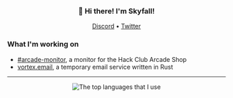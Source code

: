 <h3 align="center">👋 Hi there! I'm Skyfall!</h3>
<p align="center">
  <a href="https://github.com/SkyfallWasTaken/SkyfallWasTaken/blob/main/DISCORD.md">Discord</a> •
  <a href="https://twitter.com/skyfall_ggs">Twitter</a>
</p>

### What I'm working on
- [#arcade-monitor](https://github.com/SkyfallWasTaken/arcade-monitor), a monitor for the Hack Club Arcade Shop
- [vortex.email](https://github.com/SkyfallWasTaken/vortex.email), a temporary email service written in Rust

---

<div align="center">
  <img src="https://github-readme-stats.vercel.app/api/top-langs/?username=skyfallwastaken&theme=tokyonight&layout=compact&hide=vue,css,html,ejs" alt="The top languages that I use"/>
</div>
